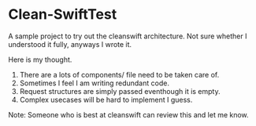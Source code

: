 # Clean-SwiftTest
A sample project to try out the cleanswift architecture. Not sure whether I understood it fully, anyways I wrote it.

Here is my thought.
1. There are a lots of components/ file need to be taken care of.
2. Sometimes I feel I am writing redundant code.
3. Request structures are simply passed eventhough it is empty.
4. Complex usecases will be hard to implement I guess.

Note: Someone who is best at cleanswift can review this and let me know.
